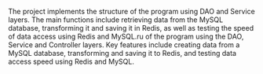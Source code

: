 The project implements the structure of the program using DAO and Service layers. The main functions include retrieving data from the MySQL database, transforming it and saving it in Redis, as well as testing the speed of data access using Redis and MySQL.ru of the program using the DAO, Service and Controller layers. Key features include creating data from a MySQL database, transforming and saving it to Redis, and testing data access speed using Redis and MySQL.
